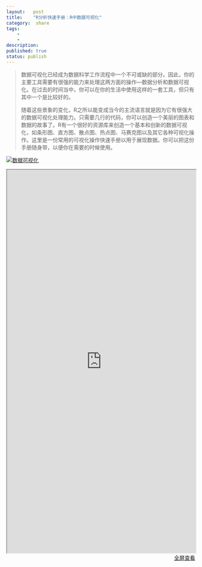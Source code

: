 ```yaml
---
layout:   post
title:    "R分析快速手册：R中数据可视化"
category:  share
tags:     
    -  
    -   
description: 
published: true
status: publish
---
```

 
> 数据可视化已经成为数据科学工作流程中一个不可或缺的部分。因此，你的主要工具需要有很强的能力来处理这两方面的操作—数据分析和数据可视化。在过去的时间当中，你可以在你的生活中使用这样的一套工具，但只有其中一个是比较好的。
>
> 随着这些景象的变化，R之所以能变成当今的主流语言就是因为它有很强大的数据可视化处理能力。只需要几行的代码，你可以创造一个美丽的图表和数据的故事了。R有一个很好的资源库来创造一个基本和创新的数据可视化，如条形图、直方图、散点图、热点图、马赛克图以及其它各种可视化操作。这里是一份常用的可视化操作快速手册以用于展现数据。你可以把这份手册随身带，以便你在需要的时候使用。
 
 
[![数据可视化](/finance/assets/img/2015-11-15-R分析快速手册：R中数据可视化/graphic.jpg)](/finance/assets/img/2015-11-15-R分析快速手册：R中数据可视化/graphic.jpg)
 
 
<iframe src="http://www.analyticsvidhya.com/blog/2015/07/guide-data-visualization-r/" style="width:100%; height:1020px;">
</iframe>
 
<p style="margin-top: 0px; text-align:right;">
<a target="_blank" 
href="http://www.analyticsvidhya.com/blog/2015/07/guide-data-visualization-r/">
  全屏查看
</a>
</p>
